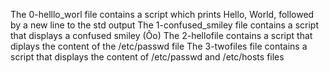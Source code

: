 The 0-helllo_worl file contains a script which prints Hello, World, followed by a new line to the std output
The 1-confused_smiley file contains a script that displays a confused smiley (Ôo)
The 2-hellofile contains a script that diplays the content of the /etc/passwd file
The 3-twofiles file contains a script that displays the content of /etc/passwd and /etc/hosts files
